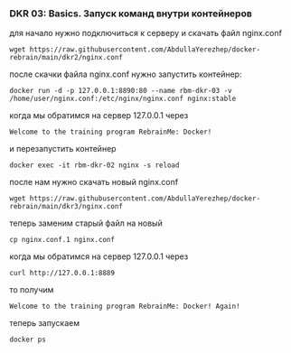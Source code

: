 ### DKR 03: Basics. Запуск команд внутри контейнеров

для начало нужно подключиться к серверу и скачать файл nginx.conf

	wget https://raw.githubusercontent.com/AbdullaYerezhep/docker-rebrain/main/dkr2/nginx.conf

после скачки файла nginx.conf нужно запустить контейнер:

    docker run -d -p 127.0.0.1:8890:80 --name rbm-dkr-03 -v /home/user/nginx.conf:/etc/nginx/nginx.conf nginx:stable

когда мы обратимся на сервер 127.0.0.1 через 

    Welcome to the training program RebrainMe: Docker!

и перезапустить контейнер

	docker exec -it rbm-dkr-02 nginx -s reload

после нам нужно скачать новый nginx.conf 

	wget https://raw.githubusercontent.com/AbdullaYerezhep/docker-rebrain/main/dkr3/nginx.conf

теперь заменим старый файл на новый

    cp nginx.conf.1 nginx.conf

когда мы обратимся на сервер 127.0.0.1 через 

	curl http://127.0.0.1:8889 

то получим

	Welcome to the training program RebrainMe: Docker! Again!

теперь запускаем 

	docker ps


